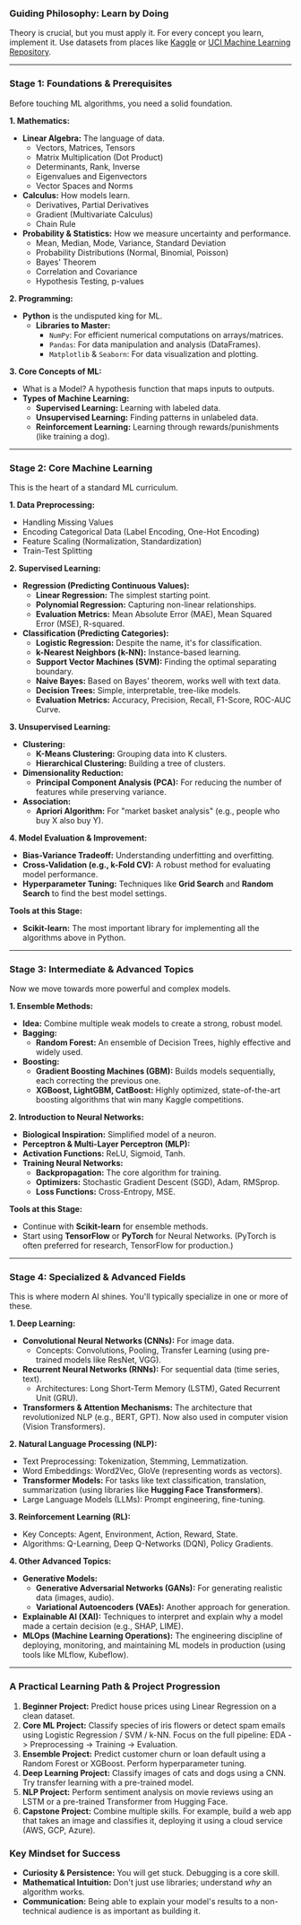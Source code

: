 
### Guiding Philosophy: Learn by Doing
Theory is crucial, but you must apply it. For every concept you learn, implement it. Use datasets from places like [Kaggle](https://www.kaggle.com/) or [UCI Machine Learning Repository](https://archive.ics.uci.edu/).

---

### Stage 1: Foundations & Prerequisites

Before touching ML algorithms, you need a solid foundation.

**1. Mathematics:**
*   **Linear Algebra:** The language of data.
    *   Vectors, Matrices, Tensors
    *   Matrix Multiplication (Dot Product)
    *   Determinants, Rank, Inverse
    *   Eigenvalues and Eigenvectors
    *   Vector Spaces and Norms
*   **Calculus:** How models learn.
    *   Derivatives, Partial Derivatives
    *   Gradient (Multivariate Calculus)
    *   Chain Rule
*   **Probability & Statistics:** How we measure uncertainty and performance.
    *   Mean, Median, Mode, Variance, Standard Deviation
    *   Probability Distributions (Normal, Binomial, Poisson)
    *   Bayes' Theorem
    *   Correlation and Covariance
    *   Hypothesis Testing, p-values

**2. Programming:**
*   **Python** is the undisputed king for ML.
    *   **Libraries to Master:**
        *   `NumPy`: For efficient numerical computations on arrays/matrices.
        *   `Pandas`: For data manipulation and analysis (DataFrames).
        *   `Matplotlib` & `Seaborn`: For data visualization and plotting.

**3. Core Concepts of ML:**
*   What is a Model? A hypothesis function that maps inputs to outputs.
*   **Types of Machine Learning:**
    *   **Supervised Learning:** Learning with labeled data.
    *   **Unsupervised Learning:** Finding patterns in unlabeled data.
    *   **Reinforcement Learning:** Learning through rewards/punishments (like training a dog).

---

### Stage 2: Core Machine Learning

This is the heart of a standard ML curriculum.

**1. Data Preprocessing:**
*   Handling Missing Values
*   Encoding Categorical Data (Label Encoding, One-Hot Encoding)
*   Feature Scaling (Normalization, Standardization)
*   Train-Test Splitting

**2. Supervised Learning:**
*   **Regression (Predicting Continuous Values):**
    *   **Linear Regression:** The simplest starting point.
    *   **Polynomial Regression:** Capturing non-linear relationships.
    *   **Evaluation Metrics:** Mean Absolute Error (MAE), Mean Squared Error (MSE), R-squared.
*   **Classification (Predicting Categories):**
    *   **Logistic Regression:** Despite the name, it's for classification.
    *   **k-Nearest Neighbors (k-NN):** Instance-based learning.
    *   **Support Vector Machines (SVM):** Finding the optimal separating boundary.
    *   **Naive Bayes:** Based on Bayes' theorem, works well with text data.
    *   **Decision Trees:** Simple, interpretable, tree-like models.
    *   **Evaluation Metrics:** Accuracy, Precision, Recall, F1-Score, ROC-AUC Curve.

**3. Unsupervised Learning:**
*   **Clustering:**
    *   **K-Means Clustering:** Grouping data into K clusters.
    *   **Hierarchical Clustering:** Building a tree of clusters.
*   **Dimensionality Reduction:**
    *   **Principal Component Analysis (PCA):** For reducing the number of features while preserving variance.
*   **Association:**
    *   **Apriori Algorithm:** For "market basket analysis" (e.g., people who buy X also buy Y).

**4. Model Evaluation & Improvement:**
*   **Bias-Variance Tradeoff:** Understanding underfitting and overfitting.
*   **Cross-Validation (e.g., k-Fold CV):** A robust method for evaluating model performance.
*   **Hyperparameter Tuning:** Techniques like **Grid Search** and **Random Search** to find the best model settings.

**Tools at this Stage:**
*   **Scikit-learn:** The most important library for implementing all the algorithms above in Python.

---

### Stage 3: Intermediate & Advanced Topics

Now we move towards more powerful and complex models.

**1. Ensemble Methods:**
*   **Idea:** Combine multiple weak models to create a strong, robust model.
*   **Bagging:**
    *   **Random Forest:** An ensemble of Decision Trees, highly effective and widely used.
*   **Boosting:**
    *   **Gradient Boosting Machines (GBM):** Builds models sequentially, each correcting the previous one.
    *   **XGBoost, LightGBM, CatBoost:** Highly optimized, state-of-the-art boosting algorithms that win many Kaggle competitions.

**2. Introduction to Neural Networks:**
*   **Biological Inspiration:** Simplified model of a neuron.
*   **Perceptron & Multi-Layer Perceptron (MLP):**
*   **Activation Functions:** ReLU, Sigmoid, Tanh.
*   **Training Neural Networks:**
    *   **Backpropagation:** The core algorithm for training.
    *   **Optimizers:** Stochastic Gradient Descent (SGD), Adam, RMSprop.
    *   **Loss Functions:** Cross-Entropy, MSE.

**Tools at this Stage:**
*   Continue with **Scikit-learn** for ensemble methods.
*   Start using **TensorFlow** or **PyTorch** for Neural Networks. (PyTorch is often preferred for research, TensorFlow for production.)

---

### Stage 4: Specialized & Advanced Fields

This is where modern AI shines. You'll typically specialize in one or more of these.

**1. Deep Learning:**
*   **Convolutional Neural Networks (CNNs):** For image data.
    *   Concepts: Convolutions, Pooling, Transfer Learning (using pre-trained models like ResNet, VGG).
*   **Recurrent Neural Networks (RNNs):** For sequential data (time series, text).
    *   Architectures: Long Short-Term Memory (LSTM), Gated Recurrent Unit (GRU).
*   **Transformers & Attention Mechanisms:** The architecture that revolutionized NLP (e.g., BERT, GPT). Now also used in computer vision (Vision Transformers).

**2. Natural Language Processing (NLP):**
*   Text Preprocessing: Tokenization, Stemming, Lemmatization.
*   Word Embeddings: Word2Vec, GloVe (representing words as vectors).
*   **Transformer Models:** For tasks like text classification, translation, summarization (using libraries like **Hugging Face Transformers**).
*   Large Language Models (LLMs): Prompt engineering, fine-tuning.

**3. Reinforcement Learning (RL):**
*   Key Concepts: Agent, Environment, Action, Reward, State.
*   Algorithms: Q-Learning, Deep Q-Networks (DQN), Policy Gradients.

**4. Other Advanced Topics:**
*   **Generative Models:**
    *   **Generative Adversarial Networks (GANs):** For generating realistic data (images, audio).
    *   **Variational Autoencoders (VAEs):** Another approach for generation.
*   **Explainable AI (XAI):** Techniques to interpret and explain why a model made a certain decision (e.g., SHAP, LIME).
*   **MLOps (Machine Learning Operations):** The engineering discipline of deploying, monitoring, and maintaining ML models in production (using tools like MLflow, Kubeflow).

---

### A Practical Learning Path & Project Progression

1.  **Beginner Project:** Predict house prices using Linear Regression on a clean dataset.
2.  **Core ML Project:** Classify species of iris flowers or detect spam emails using Logistic Regression / SVM / k-NN. Focus on the full pipeline: EDA -> Preprocessing -> Training -> Evaluation.
3.  **Ensemble Project:** Predict customer churn or loan default using a Random Forest or XGBoost. Perform hyperparameter tuning.
4.  **Deep Learning Project:** Classify images of cats and dogs using a CNN. Try transfer learning with a pre-trained model.
5.  **NLP Project:** Perform sentiment analysis on movie reviews using an LSTM or a pre-trained Transformer from Hugging Face.
6.  **Capstone Project:** Combine multiple skills. For example, build a web app that takes an image and classifies it, deploying it using a cloud service (AWS, GCP, Azure).

### Key Mindset for Success

*   **Curiosity & Persistence:** You will get stuck. Debugging is a core skill.
*   **Mathematical Intuition:** Don't just use libraries; understand *why* an algorithm works.
*   **Communication:** Being able to explain your model's results to a non-technical audience is as important as building it.

